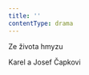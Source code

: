 ```yaml
---
title: ''
contentType: drama
---
```


<section>

Ze života hmyzu

Karel a Josef Čapkovi

</section>

